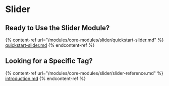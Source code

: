 # Slider

## Ready to Use the Slider Module?

{% content-ref url="/modules/core-modules/slider/quickstart-slider.md" %}
[quickstart-slider.md](/modules/core-modules/slider/quickstart-slider.md)
{% endcontent-ref %}

## Looking for a Specific Tag?

{% content-ref url="/modules/core-modules/slider/slider-reference.md" %}
[introduction.md](/modules/core-modules/slider/slider-reference.md)
{% endcontent-ref %}
